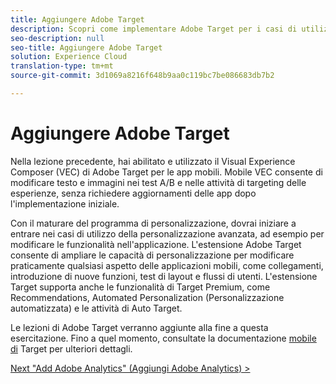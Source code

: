 ```yaml
---
title: Aggiungere Adobe Target
description: Scopri come implementare Adobe Target per i casi di utilizzo della personalizzazione avanzata. Questa lezione fa parte dell'esercitazione Implementazione di Experience Cloud nelle applicazioni Android per dispositivi mobili.
seo-description: null
seo-title: Aggiungere Adobe Target
solution: Experience Cloud
translation-type: tm+mt
source-git-commit: 3d1069a8216f648b9aa0c119bc7be086683db7b2

---
```



# Aggiungere Adobe Target

Nella lezione precedente, hai abilitato e utilizzato il Visual Experience Composer (VEC) di Adobe Target per le app mobili. Mobile VEC consente di modificare testo e immagini nei test A/B e nelle attività di targeting delle esperienze, senza richiedere aggiornamenti delle app dopo l'implementazione iniziale.

Con il maturare del programma di personalizzazione, dovrai iniziare a entrare nei casi di utilizzo della personalizzazione avanzata, ad esempio per modificare le funzionalità nell'applicazione. L'estensione Adobe Target consente di ampliare le capacità di personalizzazione per modificare praticamente qualsiasi aspetto delle applicazioni mobili, come collegamenti, introduzione di nuove funzioni, test di layout e flussi di utenti. L'estensione Target supporta anche le funzionalità di Target Premium, come Recommendations, Automated Personalization (Personalizzazione automatizzata) e le attività di Auto Target.

Le lezioni di Adobe Target verranno aggiunte alla fine a questa esercitazione. Fino a quel momento, consultate la documentazione [mobile di](https://aep-sdks.gitbook.io/docs/using-mobile-extensions/adobe-target) Target per ulteriori dettagli.

[Next "Add Adobe Analytics" (Aggiungi Adobe Analytics) &gt;](analytics.md)